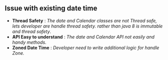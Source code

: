 ## **Issue with existing date time**

* **Thread Safety** : _The date and Calendar classes are not Thread safe, lets developer are handle thread safety.
rather than java 8 is immutable and thread safety_.
*  **API Easy to understand** : _The date and Calendar API not easily and handy methods._ 
* **Zoned Date Time** : _Developer need to write additional logic for handle Zone._

